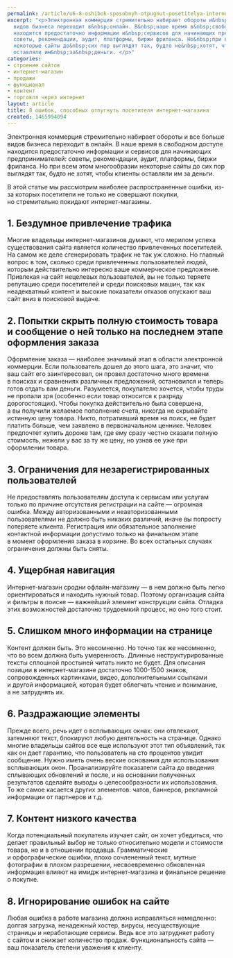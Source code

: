 ```yaml
---
permalink: /article/u6-8-oshibok-sposobnyh-otpugnut-posetitelya-internet-magazina
excerpt: "<p>Электронная коммерция стремительно набирает обороты и&nbsp;все больше
  видов бизнеса переходит в&nbsp;онлайн. В&nbsp;наше время в&nbsp;свободном доступе
  находится предостаточно информации и&nbsp;сервисов для начинающих предпринимателей:
  советы, рекомендации, аудит, платформы, биржи фриланса. Но&nbsp;при всем этом многообразии
  некоторые сайты до&nbsp;сих пор выглядят так, будто не&nbsp;хотят, чтобы клиенты
  оставляли им&nbsp;за&nbsp;деньги. </p>"
categories:
- строение сайтов
- интернет-магазин
- продажи
- функционал
- контент
- торговля через интернет
layout: article
title: 8 ошибок, способных отпугнуть посетителя интернет-магазина
created: 1465994094
---
```

<p>Электронная коммерция стремительно набирает обороты и&nbsp;все больше видов бизнеса переходит в&nbsp;онлайн. В&nbsp;наше время в&nbsp;свободном доступе находится предостаточно информации и&nbsp;сервисов для начинающих предпринимателей: советы, рекомендации, аудит, платформы, биржи фриланса. Но&nbsp;при всем этом многообразии некоторые сайты до&nbsp;сих пор выглядят так, будто не&nbsp;хотят, чтобы клиенты оставляли им&nbsp;за&nbsp;деньги. </p>
<p>В&nbsp;этой статье мы&nbsp;рассмотрим наиболее распространенные ошибки, из-за которых посетители не&nbsp;только не&nbsp;совершают покупки, но&nbsp;стремительно покидают интернет-магазины.</p>
<h2>1. Бездумное привлечение трафика</h2>
<p>Многие владельцы интернет-магазинов думают, что мерилом успеха существования сайта является количество привлеченных посетителей. На&nbsp;самом&nbsp;же деле сгенерировать трафик не&nbsp;так уж&nbsp;сложно. Но&nbsp;главный вопрос в&nbsp;том, сколько среди привлеченных пользователей людей, которым действительно интересно ваше коммерческое предложение. Привлекая на&nbsp;сайт нецелевых пользователей, вы&nbsp;не&nbsp;только теряете репутацию среди посетителей и&nbsp;среди поисковых машин, так как неадекватный контент и&nbsp;высокие показатели отказов опускают ваш сайт вниз в&nbsp;поисковой выдаче.</p>
<h2>2. Попытки скрыть полную стоимость товара и&nbsp;сообщение о&nbsp;ней только на&nbsp;последнем этапе оформления заказа</h2>
<p>Оформление заказа&nbsp;— наиболее значимый этап в&nbsp;области электронной коммерции. Если пользователь дошел до&nbsp;этого шага, это значит, что ваш сайт его заинтересовал, он&nbsp;провел достаточно много времени в&nbsp;поисках и&nbsp;сравнениях различных предложений, остановился и&nbsp;теперь готов отдать вам деньги. Разумеется, покупателю хочется, чтобы труды не&nbsp;пропали зря (особенно если товар относится к&nbsp;разряду дорогостоящих). Чтобы покупка действительно была совершена, а&nbsp;вы&nbsp;получили желаемое пополнение счета, никогда не&nbsp;скрывайте истинную цену товара. Никто, потративший время на&nbsp;поиск, не&nbsp;будет платить больше, чем заявлено в&nbsp;первоначальном ценнике. Человек предпочтет купить дороже там, где ему сразу честно сказали полную стоимость, нежели у&nbsp;вас за&nbsp;ту&nbsp;же цену, но&nbsp;узнав ее&nbsp;уже при оформлении товара.</p>
<h2>3. Ограничения для незарегистрированных пользователей</h2>
<p>Не&nbsp;предоставлять пользователям доступа к&nbsp;сервисам или услугам только по&nbsp;причине отсутствия регистрации на&nbsp;сайте&nbsp;— огромная ошибка. Между авторизованными и&nbsp;неавторизованными пользователями не&nbsp;должно быть никаких различий, иначе вы&nbsp;попросту потеряете клиента. Регистрация или обязательное заполнение контактной информации допустимо только на&nbsp;финальном этапе в&nbsp;момент оформления заказа в&nbsp;корзине. Во&nbsp;всех остальных случаях ограничения должны быть сняты.</p>
<h2>4. Ущербная навигация</h2>
<p>Интернет-магазин сродни офлайн-магазину&nbsp;— в&nbsp;нем должно быть легко ориентироваться и&nbsp;находить нужный товар. Поэтому организация сайта и&nbsp;фильтры в&nbsp;поиске&nbsp;— важнейший элемент конструкции сайта. Отладка этих возможностей достаточно трудоемкий процесс, но&nbsp;оно того стоит.</p>
<h2>5. Слишком много информации на&nbsp;странице</h2>
<p>Контент должен быть. Это несомненно. Но&nbsp;точно так&nbsp;же несомненно, что во&nbsp;всем должна быть умеренность. Длинные неструктурированные тексты сплошной простыней читать никто не&nbsp;будет. Для описания позиции в&nbsp;интернет-магазине достаточно <nobr>1000-1500 знаков,</nobr> сопровожденных картинками, видео, дополнительными ссылками и&nbsp;другой информацией, которая будет облегчать чтение и&nbsp;понимание, а&nbsp;не&nbsp;затруднять&nbsp;их.</p>
<h2>6. Раздражающие элементы</h2>
<p>Прежде всего, речь идет о&nbsp;всплывающих окнах: они отвлекают, затемняют текст, блокируют любую деятельность на&nbsp;странице. Однако многие владельцы сайтов все еще используют этот тип объявлений, так как он&nbsp;дает гарантию, что пользователь на&nbsp;сто процентов увидит сообщение. Нужно иметь очень веские основания для использования всплывающих окон. Проанализируйте показатели сайта до&nbsp;введения сплывающих обновлений и&nbsp;после, и&nbsp;на&nbsp;основании полученных результатов сделайте выводы о&nbsp;целесообразности их&nbsp;использования. То&nbsp;же самое касается других элементов: чатов, баннеров, рекламной информации от&nbsp;партнеров и&nbsp;т.д.</p>
<h2>7. Контент низкого качества</h2>
<p>Когда потенциальный покупатель изучает сайт, он&nbsp;хочет убедиться, что делает правильный выбор не&nbsp;только относительно модели и&nbsp;стоимости товара, но&nbsp;и&nbsp;в&nbsp;отношении продавца. Грамматические и&nbsp;орфографические ошибки, плохо сочлененный текст, мутные фотографии в&nbsp;плохом разрешении, несвоевременно обновленная информация влияют на&nbsp;имидж интернет-магазина и&nbsp;финальное решение о&nbsp;покупке.</p>
<h2>8. Игнорирование ошибок на&nbsp;сайте</h2>
<p>Любая ошибка в&nbsp;работе магазина должна исправляться немедленно: долгая загрузка, ненадежный хостер, вирусы, несуществующие страницы и&nbsp;неработающие сервисы. Ведь все это затрудняет работу с&nbsp;сайтом и&nbsp;снижает количество продаж. Функциональность сайта&nbsp;— ваш показатель степени уважения к&nbsp;клиенту.</p>
